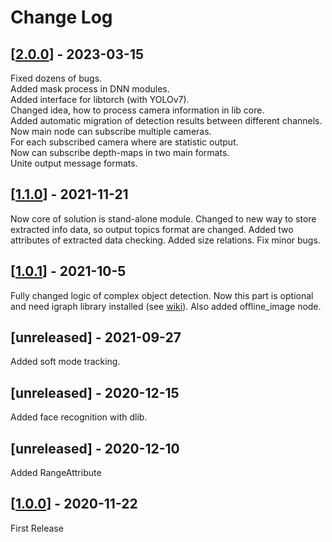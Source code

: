 # Change Log

## [[2.0.0](https://github.com/Extended-Object-Detection-ROS/extended_object_detection/tree/r2.0.0)] - 2023-03-15
Fixed dozens of bugs.  
Added mask process in DNN modules.  
Added interface for libtorch (with YOLOv7).  
Changed idea, how to process camera information in lib core.  
Added automatic migration of detection results between different channels.  
Now main node can subscribe multiple cameras.  
For each subscribed camera where are statistic output.  
Now can subscribe depth-maps in two main formats.  
Unite output message formats.  

## [[1.1.0](https://github.com/Extended-Object-Detection-ROS/extended_object_detection/tree/r1.1.0)] - 2021-11-21
Now core of solution is stand-alone module.
Changed to new way to store extracted info data, so output topics format are changed.
Added two attributes of extracted data checking.
Added size relations.
Fix minor bugs.

## [[1.0.1](https://github.com/Extended-Object-Detection-ROS/extended_object_detection/tree/r1.0.1)] - 2021-10-5
Fully changed logic of complex object detection.
Now this part is optional and need igraph library installed (see [wiki](https://github.com/Extended-Object-Detection-ROS/extended_object_detection/wiki/igraph_install)).
Also added offline_image node.

## [unreleased] - 2021-09-27
Added soft mode tracking.

## [unreleased] - 2020-12-15
Added face recognition with dlib.

## [unreleased] - 2020-12-10
Added RangeAttribute

## [[1.0.0](https://github.com/Extended-Object-Detection-ROS/extended_object_detection/tree/r1.0.0)] - 2020-11-22
First Release
